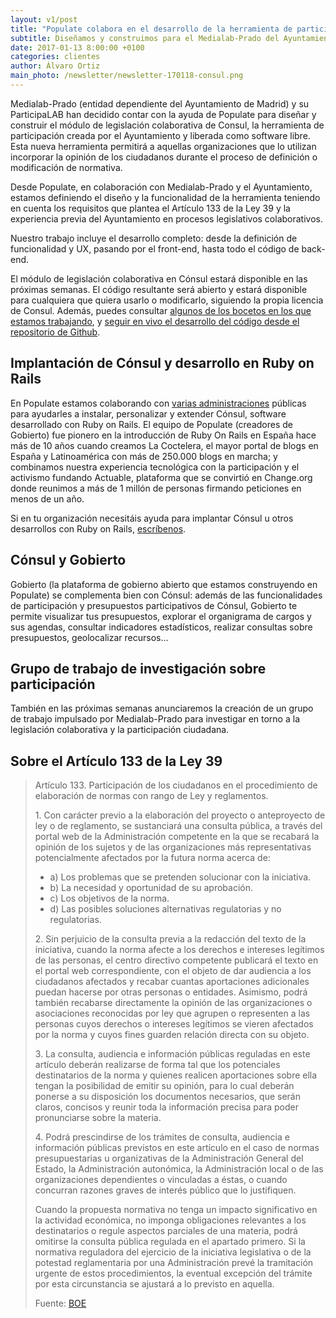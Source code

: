 ```yaml
---
layout: v1/post
title: "Populate colabora en el desarrollo de la herramienta de participación del Ayuntamiento de Madrid"
subtitle: Diseñamos y construimos para el Medialab-Prado del Ayuntamiento de Madrid el módulo de legislación colaborativa de Cónsul, la herramienta de participación disponible en decide.madrid.es
date: 2017-01-13 8:00:00 +0100
categories: clientes
author: Álvaro Ortiz
main_photo: /newsletter/newsletter-170118-consul.png
---
```


Medialab-Prado (entidad dependiente del Ayuntamiento de Madrid) y su ParticipaLAB han decidido contar con la ayuda de Populate para diseñar y construir el módulo de legislación colaborativa de Consul, la herramienta de participación creada por el Ayuntamiento y liberada como software libre. Esta nueva herramienta permitirá a aquellas organizaciones que lo utilizan incorporar la opinión de los ciudadanos durante el proceso de definición o modificación de normativa.

Desde Populate, en colaboración con Medialab-Prado y el Ayuntamiento, estamos definiendo el diseño y la funcionalidad de la herramienta teniendo en cuenta los requisitos que plantea el Artículo 133 de la Ley 39 y la experiencia previa del Ayuntamiento en procesos legislativos colaborativos.

Nuestro trabajo incluye el desarrollo completo: desde la definición de funcionalidad y UX, pasando por el front-end, hasta todo el código de back-end.

El módulo de legislación colaborativa en Cónsul estará disponible en las próximas semanas. El código resultante será abierto y estará disponible para cualquiera que quiera usarlo o modificarlo, siguiendo la propia licencia de Consul. Además, puedes consultar [algunos de los bocetos en los que estamos trabajando](https://invis.io/XD9AQKLEU), y [seguir en vivo el desarrollo del código desde el repositorio de Github](https://github.com/medialab-prado/consul/projects/1).


## Implantación de Cónsul y desarrollo en Ruby on Rails

En Populate estamos colaborando con [varias administraciones](/blog/20161215-diputacion-de-valencia-gobierto.html) públicas para ayudarles a instalar, personalizar y extender Cónsul, software desarrollado con Ruby on Rails. El equipo de Populate (creadores de Gobierto) fue pionero en la introducción de Ruby On Rails en España hace más de 10 años cuando creamos La Coctelera, el mayor portal de blogs en España y Latinoamérica con más de 250.000 blogs en marcha; y combinamos nuestra experiencia tecnológica con la participación y el activismo fundando Actuable, plataforma que se convirtió en Change.org donde reunimos a más de 1 millón de personas firmando peticiones en menos de un año.

Si en tu organización necesitáis ayuda para implantar Cónsul u otros desarrollos con Ruby on Rails, [escríbenos](mailto:lets@populate.tools).


## Cónsul y Gobierto

Gobierto (la plataforma de gobierno abierto que estamos construyendo en Populate) se complementa bien con Cónsul: además de las funcionalidades de participación y presupuestos participativos de Cónsul, Gobierto te permite visualizar tus presupuestos, explorar el organigrama de cargos y sus agendas, consultar indicadores estadísticos, realizar consultas sobre presupuestos, geolocalizar recursos...


## Grupo de trabajo de investigación sobre participación

También en las próximas semanas anunciaremos la creación de un grupo de trabajo impulsado por Medialab-Prado para investigar en torno a la legislación colaborativa y la participación ciudadana.


## Sobre el Artículo 133 de la Ley 39

<blockquote>
<p>Artículo 133. Participación de los ciudadanos en el procedimiento de elaboración de normas con rango de Ley y reglamentos.</p>

<p>1. Con carácter previo a la elaboración del proyecto o anteproyecto de ley o de reglamento, se sustanciará una consulta pública, a través del portal web de la Administración competente en la que se recabará la opinión de los sujetos y de las organizaciones más representativas potencialmente afectados por la futura norma acerca de:</p>

<ul>
  <li>a) Los problemas que se pretenden solucionar con la iniciativa.</li>
  <li>b) La necesidad y oportunidad de su aprobación.</li>
  <li>c) Los objetivos de la norma.</li>
  <li>d) Las posibles soluciones alternativas regulatorias y no regulatorias.</li>
</ul>

<p>2. Sin perjuicio de la consulta previa a la redacción del texto de la iniciativa, cuando la norma afecte a los derechos e intereses legítimos de las personas, el centro directivo competente publicará el texto en el portal web correspondiente, con el objeto de dar audiencia a los ciudadanos afectados y recabar cuantas aportaciones adicionales puedan hacerse por otras personas o entidades. Asimismo, podrá también recabarse directamente la opinión de las organizaciones o asociaciones reconocidas por ley que agrupen o representen a las personas cuyos derechos o intereses legítimos se vieren afectados por la norma y cuyos fines guarden relación directa con su objeto.</p>

<p>3. La consulta, audiencia e información públicas reguladas en este artículo deberán realizarse de forma tal que los potenciales destinatarios de la norma y quienes realicen aportaciones sobre ella tengan la posibilidad de emitir su opinión, para lo cual deberán ponerse a su disposición los documentos necesarios, que serán claros, concisos y reunir toda la información precisa para poder pronunciarse sobre la materia.</p>

<p>4. Podrá prescindirse de los trámites de consulta, audiencia e información públicas previstos en este artículo en el caso de normas presupuestarias u organizativas de la Administración General del Estado, la Administración autonómica, la Administración local o de las organizaciones dependientes o vinculadas a éstas, o cuando concurran razones graves de interés público que lo justifiquen.</p>

<p>Cuando la propuesta normativa no tenga un impacto significativo en la actividad económica, no imponga obligaciones relevantes a los destinatarios o regule aspectos parciales de una materia, podrá omitirse la consulta pública regulada en el apartado primero. Si la normativa reguladora del ejercicio de la iniciativa legislativa o de la potestad reglamentaria por una Administración prevé la tramitación urgente de estos procedimientos, la eventual excepción del trámite por esta circunstancia se ajustará a lo previsto en aquella.</p>

<p>Fuente: <a href="https://www.boe.es/buscar/act.php?id=BOE-A-2015-10565#a133">BOE</a></p>
</blockquote>
